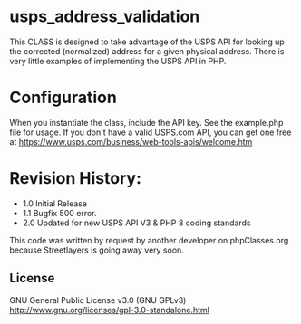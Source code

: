 # usps_address_validation
This CLASS is designed to take advantage of the USPS API for looking up the corrected (normalized) address for a given physical address. There is very little examples of implementing the USPS API in PHP.

# Configuration
When you instantiate the class, include the API key. See the example.php file for usage. If you don't have a valid USPS.com API, you can get one free at https://www.usps.com/business/web-tools-apis/welcome.htm

# Revision History:
* 1.0 Initial Release
* 1.1 Bugfix 500 error.
* 2.0 Updated for new USPS API V3 & PHP 8 coding standards

This code was written by request by another developer on phpClasses.org because Streetlayers is going away very soon.

## License
GNU General Public License v3.0 (GNU GPLv3)
http://www.gnu.org/licenses/gpl-3.0-standalone.html
